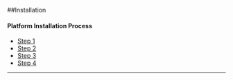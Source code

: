 ##Installation
#### Platform Installation Process

* [Step 1](#step-1 "/manuals/platform/installation/step1")
* [Step 2](#step-2 "/manuals/platform/installation/step2")
* [Step 3](#step-3 "/manuals/platform/installation/step3")
* [Step 4](#step-4 "/manuals/platform/installation/step4")

----------
